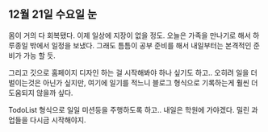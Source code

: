 ## 12월 21일 수요일 눈

몸이 거의 다 회복됐다. 이제 일상에 지장이 없을 정도.
오늘은 가족을 만나기로 해서 하루종일 밖에서 일정을 보냈다.
그래도 틈틈이 공부 준비를 해서 내일부터는 본격적인 준비가 가능 할 듯.

그리고 깃으로 홈페이지 디자인 하는 걸 시작해봐야 하나 싶기도 하고..
오히려 일을 더 벌이는것은 아닌가 싶지만, 여기에 일기를 적느니 블로그 형식으로 기록하는게 훨씬 더 도움되지 않을까 싶다.

TodoList 형식으로 일일 미션등을 주행하도록 하고..
내일은 학원에 가야겠다.
밀린 과업들을 다시금 시작해야지.